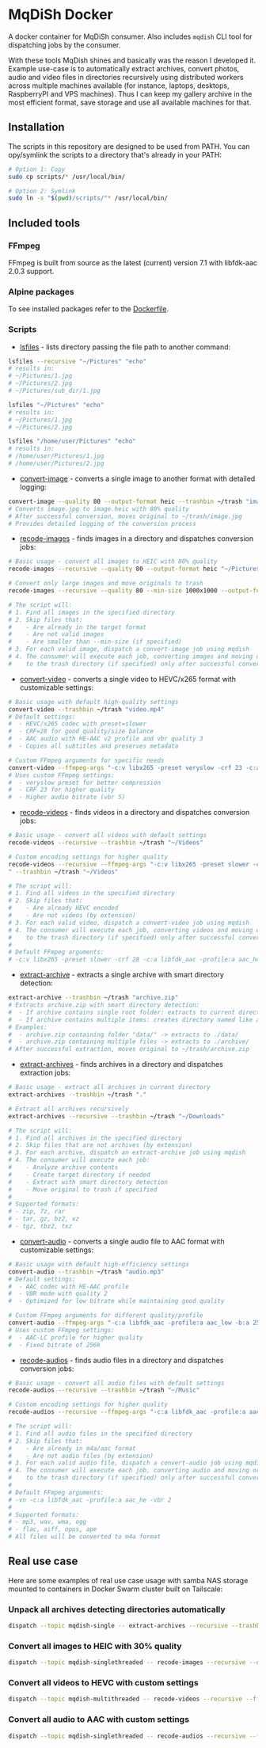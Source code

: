 # MqDiSh Docker

A docker container for MqDiSh consumer. Also includes `mqdish` CLI tool for dispatching jobs by the consumer.

With these tools MqDish shines and basically was the reason I developed it. Example use-case is to automatically extract archives, convert photos, audio and video files in directories recursively using distributed workers across multiple machines available (for instance, laptops, desktops, RaspberryPI and VPS machines). Thus I can keep my gallery archive in the most efficient format, save storage and use all available machines for that.

## Installation

The scripts in this repository are designed to be used from PATH. You can opy/symlink the scripts to a directory that's already in your PATH:
```bash
# Option 1: Copy
sudo cp scripts/* /usr/local/bin/

# Option 2: Symlink
sudo ln -s "$(pwd)/scripts/"* /usr/local/bin/
```

## Included tools

### FFmpeg

FFmpeg is built from source as the latest (current) version 7.1 with libfdk-aac 2.0.3 support.

### Alpine packages

To see installed packages refer to the [Dockerfile](Dockerfile).

### Scripts

- [lsfiles](scripts/lsfiles) - lists directory passing the file path to another command:

```bash
lsfiles --recursive "~/Pictures" "echo"
# results in:
# ~/Pictures/1.jpg
# ~/Pictures/2.jpg
# ~/Pictures/sub_dir/1.jpg

lsfiles "~/Pictures" "echo"
# results in:
# ~/Pictures/1.jpg
# ~/Pictures/2.jpg

lsfiles "/home/user/Pictures" "echo"
# results in:
# /home/user/Pictures/1.jpg
# /home/user/Pictures/2.jpg
```

- [convert-image](scripts/convert-image) - converts a single image to another format with detailed logging:

```bash
convert-image --quality 80 --output-format heic --trashbin ~/trash "image.jpg"
# Converts image.jpg to image.heic with 80% quality
# After successful conversion, moves original to ~/trash/image.jpg
# Provides detailed logging of the conversion process
```

- [recode-images](scripts/recode-images) - finds images in a directory and dispatches conversion jobs:

```bash
# Basic usage - convert all images to HEIC with 80% quality
recode-images --recursive --quality 80 --output-format heic "~/Pictures"

# Convert only large images and move originals to trash
recode-images --recursive --quality 80 --min-size 1000x1000 --output-format heic --trashbin ~/trash "~/Pictures"

# The script will:
# 1. Find all images in the specified directory
# 2. Skip files that:
#    - Are already in the target format
#    - Are not valid images
#    - Are smaller than --min-size (if specified)
# 3. For each valid image, dispatch a convert-image job using mqdish
# 4. The consumer will execute each job, converting images and moving originals
#    to the trash directory (if specified) only after successful conversion
```

- [convert-video](scripts/convert-video) - converts a single video to HEVC/x265 format with customizable settings:

```bash
# Basic usage with default high-quality settings
convert-video --trashbin ~/trash "video.mp4"
# Default settings:
#  - HEVC/x265 codec with preset=slower
#  - CRF=28 for good quality/size balance
#  - AAC audio with HE-AAC v2 profile and vbr quality 3
#  - Copies all subtitles and preserves metadata

# Custom FFmpeg arguments for specific needs
convert-video --ffmpeg-args "-c:v libx265 -preset veryslow -crf 23 -c:a libfdk_aac -vbr 5" --trashbin ~/trash "video.mp4"
# Uses custom FFmpeg settings:
#  - veryslow preset for better compression
#  - CRF 23 for higher quality
#  - Higher audio bitrate (vbr 5)
```

- [recode-videos](scripts/recode-videos) - finds videos in a directory and dispatches conversion jobs:

```bash
# Basic usage - convert all videos with default settings
recode-videos --recursive --trashbin ~/trash "~/Videos"

# Custom encoding settings for higher quality
recode-videos --recursive --ffmpeg-args "-c:v libx265 -preset slower -crf 18 -c:a libfdk_aac -profile:a aac_he_v2 -vbr 3 -c:s copy -tag:v hvc1
" --trashbin ~/trash "~/Videos"

# The script will:
# 1. Find all videos in the specified directory
# 2. Skip files that:
#    - Are already HEVC encoded
#    - Are not videos (by extension)
# 3. For each valid video, dispatch a convert-video job using mqdish
# 4. The consumer will execute each job, converting videos and moving originals
#    to the trash directory (if specified) only after successful conversion
#
# Default FFmpeg arguments:
# -c:v libx265 -preset slower -crf 28 -c:a libfdk_aac -profile:a aac_he_v2 -vbr 3 -c:s copy -tag:v hvc1
```

- [extract-archive](scripts/extract-archive) - extracts a single archive with smart directory detection:

```bash
extract-archive --trashbin ~/trash "archive.zip"
# Extracts archive.zip with smart directory detection:
#  - If archive contains single root folder: extracts to current directory
#  - If archive contains multiple items: creates directory named like archive
# Examples:
#  - archive.zip containing folder "data/" -> extracts to ./data/
#  - archive.zip containing multiple files -> extracts to ./archive/
# After successful extraction, moves original to ~/trash/archive.zip
```

- [extract-archives](scripts/extract-archives) - finds archives in a directory and dispatches extraction jobs:

```bash
# Basic usage - extract all archives in current directory
extract-archives --trashbin ~/trash "."

# Extract all archives recursively
extract-archives --recursive --trashbin ~/trash "~/Downloads"

# The script will:
# 1. Find all archives in the specified directory
# 2. Skip files that are not archives (by extension)
# 3. For each archive, dispatch an extract-archive job using mqdish
# 4. The consumer will execute each job:
#    - Analyze archive contents
#    - Create target directory if needed
#    - Extract with smart directory detection
#    - Move original to trash if specified
#
# Supported formats:
# - zip, 7z, rar
# - tar, gz, bz2, xz
# - tgz, tbz2, txz
```

- [convert-audio](scripts/convert-audio) - converts a single audio file to AAC format with customizable settings:

```bash
# Basic usage with default high-efficiency settings
convert-audio --trashbin ~/trash "audio.mp3"
# Default settings:
#  - AAC codec with HE-AAC profile
#  - VBR mode with quality 2
#  - Optimized for low bitrate while maintaining good quality

# Custom FFmpeg arguments for different quality/profile
convert-audio --ffmpeg-args "-c:a libfdk_aac -profile:a aac_low -b:a 256k" --trashbin ~/trash "audio.mp3"
# Uses custom FFmpeg settings:
#  - AAC-LC profile for higher quality
#  - Fixed bitrate of 256k
```

- [recode-audios](scripts/recode-audios) - finds audio files in a directory and dispatches conversion jobs:

```bash
# Basic usage - convert all audio files with default settings
recode-audios --recursive --trashbin ~/trash "~/Music"

# Custom encoding settings for higher quality
recode-audios --recursive --ffmpeg-args "-c:a libfdk_aac -profile:a aac_low -b:a 256k" --trashbin ~/trash "~/Music"

# The script will:
# 1. Find all audio files in the specified directory
# 2. Skip files that:
#    - Are already in m4a/aac format
#    - Are not audio files (by extension)
# 3. For each valid audio file, dispatch a convert-audio job using mqdish
# 4. The consumer will execute each job, converting audio and moving originals
#    to the trash directory (if specified) only after successful conversion
#
# Default FFmpeg arguments:
# -vn -c:a libfdk_aac -profile:a aac_he -vbr 2
#
# Supported formats:
# - mp3, wav, wma, ogg
# - flac, aiff, opus, ape
# All files will be converted to m4a format
```

## Real use case

Here are some examples of real use case usage with samba NAS storage mounted to containers in Docker Swarm cluster built on Tailscale:

### Unpack all archives detecting directories automatically

```bash
dispatch --topic mqdish-single -- extract-archives --recursive --trashbin /mnt/trashbin/aria-downloads /mnt/aria-downloads
```

### Convert all images to HEIC with 30% quality

```bash
dispatch --topic mqdish-singlethreaded -- recode-images --recursive --quality 30 --output-format heic --trashbin /mnt/trashbin/gallery /mnt/gallery
```

### Convert all videos to HEVC with custom settings

```bash
dispatch --topic mqdish-multithreaded -- recode-videos --recursive --ffmpeg-args "-c:v libx265 -preset veryslow -crf 16 -c:a libfdk_aac -profile:a aac_he_v2 -vbr 1" --trashbin /mnt/trashbin/gallery /mnt/gallery
```

### Convert all audio to AAC with custom settings

```bash
dispatch --topic mqdish-singlethreaded -- recode-audios --recursive --ffmpeg-args "-c:a libfdk_aac -profile:a aac_he_v2 -vbr 2" --trashbin /mnt/trashbin/audiobooks /mnt/audiobooks
```
